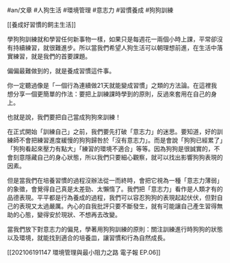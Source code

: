 #an/文章 #人狗生活 #環境管理 #意志力 #習慣養成 #狗狗訓練 

[[養成好習慣的飼主生活]]

學狗狗訓練就和學習任何新事物一樣，如果只是每週花一兩個小時上課，平常卻沒有持續練習，就很難進步。所以當我們希望人狗生活可以朝理想前進，在生活中落實練習，就是我們的首要課題。

偏偏最難做到的，就是養成習慣這件事。

你一定聽過像是「一個行為連續做21天就能變成習慣」之類的方法論。在這裡我想分享一個更簡單的作法：要把上訓練課時學到的原則，反過來套用在自己的身上。

也就是說，我們要把自己當成狗狗來訓練！

在正式開始「訓練自己」之前，我們要先打破「意志力」的迷思。要知道，好的訓練師不會把練習進度緩慢的狗狗歸咎於「沒有意志力」。而是會說「狗狗已經累了」「狗狗看起來壓力有點大」「練習的環境不適合」等等。因為狗狗是很誠實的，不會刻意隱藏自己的身心狀態，所以我們只要細心觀察，就可以找出影響狗狗表現的因素。

但是當我們在培養習慣的過程沒辦法從一而終時，會把它視為一種「意志力薄弱」的象徵，會覺得自己真是太差勁、太懶惰了。我們把「意志力」看作是人類才有的品德表現。平平都是行為養成的過程，我們可以容忍狗狗的表現起起伏伏，但對自己的表現又太過嚴厲。內心的自我批評只要不斷發生，就有可能讓自己產生習得無助的心態，變得安於現狀、不想再去改變。

當我們放下對意志力的偏見，學著用狗狗訓練的原則：關注訓練進行時狗狗的狀態以及環境，就能找到適合的培養皿，讓習慣和行為自然成長。

[[202106191147 環境管理與最小阻力之路 電子報 EP.06]]

